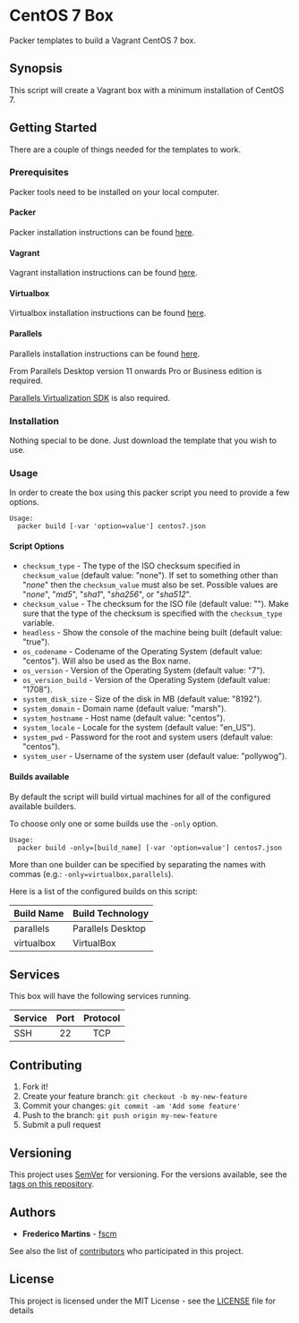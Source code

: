 # CentOS 7 Box

Packer templates to build a Vagrant CentOS 7 box.

## Synopsis

This script will create a Vagrant box with a minimum installation of CentOS 7.

## Getting Started

There are a couple of things needed for the templates to work.

### Prerequisites

Packer tools need to be installed on your local computer.

#### Packer

Packer installation instructions can be found [here](https://www.packer.io/docs/installation.html).

#### Vagrant

Vagrant installation instructions can be found [here](https://www.vagrantup.com/docs/installation/).

#### Virtualbox

Virtualbox installation instructions can be found [here](https://www.virtualbox.org/wiki/Downloads).

#### Parallels

Parallels installation instructions can be found [here](https://www.parallels.com/eu/products/desktop/resources/).

From Parallels Desktop version 11 onwards Pro or Business edition is required.

[Parallels Virtualization SDK](http://www.parallels.com/download/pvsdk/) is
also required.

### Installation

Nothing special to be done. Just download the template that you wish to use.

### Usage

In order to create the box using this packer script you need to provide a
few options.

```
Usage:
  packer build [-var 'option=value'] centos7.json
```

#### Script Options
- `checksum_type` - The type of the ISO checksum specified in `checksum_value` (default value: "none"). If set to something other than "*none*" then the `checksum_value` must also be set. Possible values are "*none*", "*md5*", "*sha1*", "*sha256*", or "*sha512*".
- `checksum_value` - The checksum for the ISO file (default value: ""). Make sure that the type of the checksum is specified with the `checksum_type` variable.
- `headless` - Show the console of the machine being built (default value: "true").
- `os_codename` - Codename of the Operating System (default value: "centos"). Will also be used as the Box name.
- `os_version` - Version of the Operating System (default value: "7").
- `os_version_build` - Version of the Operating System (default value: "1708").
- `system_disk_size` - Size of the disk in MB (default value: "8192").
- `system_domain` - Domain name (default value: "marsh").
- `system_hostname` - Host name (default value: "centos").
- `system_locale` - Locale for the system (default value: "en_US").
- `system_pwd` - Password for the root and system users (default value: "centos").
- `system_user` - Username of the system user (default value: "pollywog").

#### Builds available

By default the script will build virtual machines for all of the configured
available builders.

To choose only one or some builds use the `-only` option.

```
Usage:
  packer build -only=[build_name] [-var 'option=value'] centos7.json
```

More than one builder can be specified by separating the names with commas
(e.g.: `-only=virtualbox,parallels`).

Here is a list of the configured builds on this script:

| Build Name | Build Technology  |
|------------|-------------------|
| parallels  | Parallels Desktop |
| virtualbox | VirtualBox        |

## Services

This box will have the following services running.

| Service           | Port   | Protocol |
|-------------------|:------:|:--------:|
| SSH               | 22     |    TCP   |

## Contributing

1. Fork it!
2. Create your feature branch: `git checkout -b my-new-feature`
3. Commit your changes: `git commit -am 'Add some feature'`
4. Push to the branch: `git push origin my-new-feature`
5. Submit a pull request

## Versioning

This project uses [SemVer](http://semver.org/) for versioning. For the versions
available, see the [tags on this repository](https://github.com/fscm/packer-vagrant-centos/tags).

## Authors

* **Frederico Martins** - [fscm](https://github.com/fscm)

See also the list of [contributors](https://github.com/fscm/packer-vagrant-centos/contributors)
who participated in this project.

## License

This project is licensed under the MIT License - see the [LICENSE](../LICENSE)
file for details
